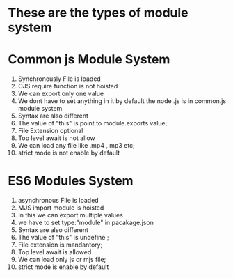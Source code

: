 # These are the types of module system

# Common js Module System
1. Synchronously File is loaded 
2. CJS require function is not hoisted 
3. We can export only one value  
4. We dont have to set anything in it by default the node .js is in common.js module system
5. Syntax are also different 
6. The value of "this" is point to module.exports value;
7. File Extension optional 
8. Top level await is not allow
9. We can load any file like .mp4 , mp3 etc;
10. strict mode is not enable by default

# ES6 Modules System 
1. asynchronous File is loaded 
2. MJS import module is hoisted  
3. In this we can export multiple values
4. we have to set type:"module" in pacakage.json 
5. Syntax are also different 
6. The value of "this" is undefine ;
7. File extension is mandantory; 
8. Top level await is allowed 
9. We can load only js or mjs file;
10. strict mode is  enable by default
